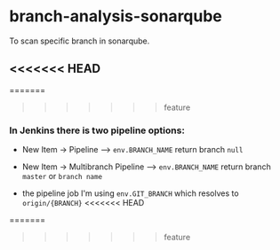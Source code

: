# branch-analysis-sonarqube
To scan specific branch in sonarqube.

<<<<<<< HEAD
---------------------------------------------------------------------------
=======

>>>>>>> feature




### In Jenkins there is two pipeline options:

- New Item -> Pipeline --> `env.BRANCH_NAME` return branch `null`
- New Item -> Multibranch Pipeline --> `env.BRANCH_NAME` return branch `master` or `branch name`



- the pipeline job I'm using `env.GIT_BRANCH` which resolves to `origin/{BRANCH}`
<<<<<<< HEAD

=======
>>>>>>> feature

